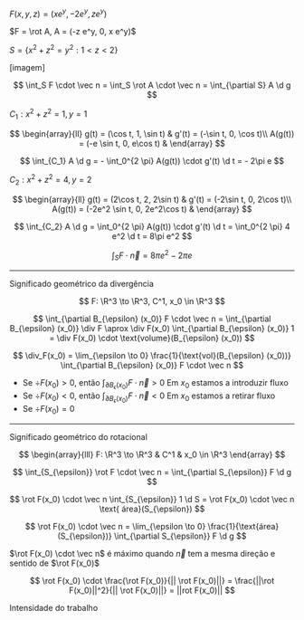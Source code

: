 $F(x,y,z) = (x e^y, -2e^y, z e^y)$

$F = \rot A, A = (-z e^y, 0, x e^y)$

$S = \{x^2+z^2 = y^2: 1 < z < 2 \}$

[imagem]

$$
\int_S F \cdot \vec n = \int_S \rot A \cdot \vec n = \int_{\partial S} A \d g
$$

$C_1: x^2+z^2 = 1, y = 1$

$$
\begin{array}{ll}
g(t) = (\cos t, 1, \sin t) & g'(t) = (-\sin t, 0, \cos t)\\
A(g(t)) = (-e \sin t, 0, e\cos t) &
\end{array}
$$

$$
\int_{C_1} A \d g = - \int_0^{2 \pi} A(g(t)) \cdot g'(t) \d t = - 2\pi e
$$

$C_2: x^2+z^2 = 4, y = 2$

$$
\begin{array}{ll}
g(t) = (2\cos t, 2, 2\sin t) & g'(t) = (-2\sin t, 0, 2\cos t)\\
A(g(t)) = (-2e^2 \sin t, 0, 2e^2\cos t) &
\end{array}
$$

$$
\int_{C_2} A \d g = \int_0^{2 \pi} A(g(t)) \cdot g'(t) \d t = \int_0^{2 \pi} 4 e^2 \d t = 8\pi e^2
$$

$$
\int_S F \cdot \vec n = 8\pi e^2 - 2\pi e
$$

---

Significado geométrico da divergência

$$
F: \R^3 \to \R^3, C^1, x_0 \in \R^3
$$

$$
\int_{\partial B_{\epsilon} (x_0)} F \cdot \vec n = \int_{\partial B_{\epsilon} (x_0)} \div F \aprox \div F(x_0) \int_{\partial B_{\epsilon} (x_0)} 1
= \div F(x_0) \cdot \text{volume}(B_{\epsilon} (x_0))
$$

$$
\div_F(x_0) = \lim_{\epsilon \to 0} \frac{1}{\text{vol}(B_{\epsilon} (x_0))} \int_{\partial B_{\epsilon} (x_0)} F \cdot \vec n
$$

- Se $\div F(x_0) > 0$, então $\int_{\partial B_{\epsilon} (x_0)} F \cdot \vec n > 0$
  Em $x_0$ estamos a introduzir fluxo
- Se $\div F(x_0) < 0$, então $\int_{\partial B_{\epsilon} (x_0)} F \cdot \vec n < 0$
  Em $x_0$ estamos a retirar fluxo
- Se $\div F(x_0) = 0$

---

Significado geométrico do rotacional

$$
\begin{array}{lll}
F: \R^3 \to \R^3 & C^1 & x_0 \in \R^3
\end{array}
$$

$$
\int_{S_{\epsilon}} \rot F \cdot \vec n = \int_{\partial S_{\epsilon}} F \d g
$$

$$
\rot F(x_0) \cdot \vec n \int_{S_{\epsilon}} 1 \d S = \rot F(x_0) \cdot \vec n \text{ área}(S_{\epsilon})
$$

$$
\rot F(x_0) \cdot \vec n = \lim_{\epsilon \to 0} \frac{1}{\text{área}(S_{\epsilon})} \int_{\partial S_{\epsilon}} F \d g
$$

$\rot F(x_0) \cdot \vec n$ é máximo quando $\vec n$ tem a mesma direção e sentido de $\rot F(x_0)$

$$
\rot F(x_0) \cdot \frac{\rot F(x_0)}{|| \rot F(x_0)||} = \frac{||\rot F(x_0)||^2}{|| \rot F(x_0)||} = ||rot F(x_0)||
$$

Intensidade do trabalho
